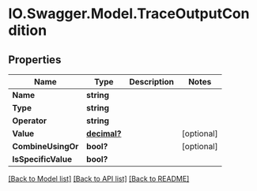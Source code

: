 # IO.Swagger.Model.TraceOutputCondition
## Properties

Name | Type | Description | Notes
------------ | ------------- | ------------- | -------------
**Name** | **string** |  | 
**Type** | **string** |  | 
**Operator** | **string** |  | 
**Value** | [**decimal?**](BigDecimal.md) |  | [optional] 
**CombineUsingOr** | **bool?** |  | [optional] 
**IsSpecificValue** | **bool?** |  | 

[[Back to Model list]](../README.md#documentation-for-models) [[Back to API list]](../README.md#documentation-for-api-endpoints) [[Back to README]](../README.md)

